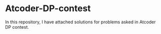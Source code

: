 # Atcoder-DP-contest
In this repository, I have attached solutions for problems asked in Atcoder DP contest.
